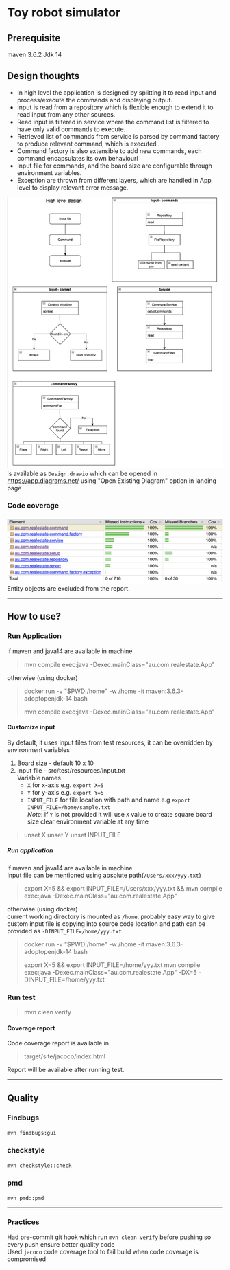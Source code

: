 # Toy robot simulator

## Prerequisite

maven 3.6.2 Jdk 14

## Design thoughts
* In high level the application is designed by splitting it to read input and process/execute the commands and displaying output.
* Input is read from a repository which is flexible enough to extend it to read input from any other sources.
* Read input is filtered in service where the command list is filtered to have only valid commands to execute.
* Retrieved list of commands from service is parsed by command factory to produce relevant command, which is executed .
* Command factory is also extensible to add new commands, each command encapsulates its own behaviourI
* Input file for commands, and the board size are configurable through environment variables.
* Exception are thrown from different layers, which are handled in App level to display relevant error message.

![Design Diagram](design/all.png) is available as `Design.drawio` which can be opened in https://app.diagrams.net/ using "Open Existing Diagram" option in landing page


### Code coverage
![Design Diagram](design/Code_coverage.png)
Entity objects are excluded from the report.

---
## How to use?

### Run Application
if maven and java14 are available in machine
<blockquote>
mvn compile exec:java -Dexec.mainClass="au.com.realestate.App"
</blockquote>
otherwise (using docker)  
<blockquote>
docker run -v "$PWD:/home" -w /home -it maven:3.6.3-adoptopenjdk-14 bash  

mvn compile exec:java -Dexec.mainClass="au.com.realestate.App"
</blockquote>

#### Customize input

By default, it uses input files from test resources, it can be overridden by environment variables
1. Board size - default 10 x 10
2. Input file - src/test/resources/input.txt  
   Variable names
   * `X` for x-axis e.g. `export X=5`  
   * `Y` for y-axis e.g. `export Y=5`  
   * `INPUT_FILE` for file location with path and name e.g `export INPUT_FILE=/home/sample.txt`  
_Note_: if `Y` is not provided it will use `X` value to create square board size 
     clear environment variable at any time

<blockquote>
unset X
unset Y
unset INPUT_FILE
</blockquote>

##### Run application
if maven and java14 are available in machine  
Input file can be mentioned using absolute path(`/Users/xxx/yyy.txt`)     
<blockquote>
export X=5 && export INPUT_FILE=/Users/xxx/yyy.txt && mvn compile exec:java -Dexec.mainClass="au.com.realestate.App"
</blockquote>

otherwise (using docker)  
current working directory is mounted as `/home`, probably easy way to give custom input file is copying into source code location and path can be provided as `-DINPUT_FILE=/home/yyy.txt` 

<blockquote>
docker run -v "$PWD:/home" -w /home -it maven:3.6.3-adoptopenjdk-14 bash  

export X=5 && export INPUT_FILE=/home/yyy.txt mvn compile exec:java -Dexec.mainClass="au.com.realestate.App" -DX=5 -DINPUT_FILE=/home/yyy.txt
</blockquote>



### Run test
<blockquote>
mvn clean verify
</blockquote>

#### Coverage report
Code coverage report is available in
<blockquote>
target/site/jacoco/index.html
</blockquote>
Report will be available after running test.

---

## Quality

### Findbugs

`mvn findbugs:gui`

### checkstyle

`mvn checkstyle::check`

### pmd

`mvn pmd::pmd`

---

### Practices

Had pre-commit git hook which run `mvn clean verify` before pushing so every push ensure better quality code   
Used `jacoco` code coverage tool to fail build when code coverage is compromised
